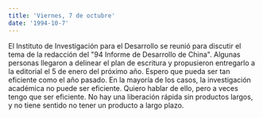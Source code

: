 ```yaml
---
title: 'Viernes, 7 de octubre'
date: '1994-10-7'
---
```


El Instituto de Investigación para el Desarrollo se reunió para discutir el tema de la redacción del "94 Informe de Desarrollo de China". Algunas personas llegaron a delinear el plan de escritura y propusieron entregarlo a la editorial el 5 de enero del próximo año. Espero que pueda ser tan eficiente como el año pasado. En la mayoría de los casos, la investigación académica no puede ser eficiente. Quiero hablar de ello, pero a veces tengo que ser eficiente. No hay una liberación rápida sin productos largos, y no tiene sentido no tener un producto a largo plazo.

